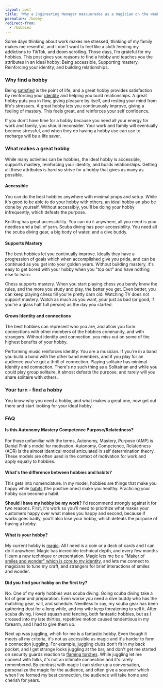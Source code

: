 ```yaml
---
layout: post
title: "Why a Engineering Manager masquerades as a magician on the weekends"
permalink: /hobby
redirect-from:
  - /hobbies
---
```


<!--
Who is the audience?
* People struggling to find a new hobby
* Igor reminding himself to re-invigorate the hobby.
* People deciding if they should invest in their hobby.
Why?
* You can't "not think about work" you need to "think about something".
-->

Some days thinking about work makes me stressed, thinking of my family makes me resentful, and I don't want to feel like a sloth feeding my addictions to TikTok, and doom scrolling. Those days, I'm grateful for my hobbies. This post gives you reasons to find a hobby and teaches you the attributes in an ideal hobby: Being accessible, Supporting mastery, Reinforcing your identity, and building relationships.

### Why find a hobby

Being [satisfied](/happy) is the point of life, and a great hobby provides satisfaction by reinforcing your [identity](/eulogy) and helping you build relationships. A great hobby puts you in flow, giving pleasure by itself, and resting your mind from life's stressors. A great hobby lets you continuously improve, giving a feeling of mastery. This feels great, and reinforces your self confidence.

If you don't have time for a hobby because you need all your energy for work and family, you should reconsider. Your work and family will eventually become stressful, and when they do having a hobby use can use to recharge will be a life saver.

### What makes a great hobby

While many activities can be hobbies, the ideal hobby is accessible, supports mastery, reinforcing your identity, and builds relationships. Getting all these attributes is hard so strive for a hobby that gives as many as possible.

#### Accessible

You can do the best hobbies anywhere with minimal props and setup. While it's good to be able to do your hobby with others, an ideal hobby an also be done by yourself. Without accessibly, you'll be doing your hobby infrequently, which defeats the purpose.

Knitting has great accessibility. You can do it anywhere, all you need is your needles and a ball of yarn. Scuba diving has poor accessibility. You need all the scuba diving gear, a big body of water, and a dive buddy.

#### Supports Mastery

The best hobbies let you continually improve. Ideally they have a progression of goals which when accomplished give you pride, and can be continued as you get into your golden years. Without building mastery, it's easy to get bored with your hobby when you "top out" and have nothing else to learn.

Chess supports mastery. When you start playing chess you barely know the rules, and the more you study and play, the better you get. Even better, you can keep playing chess till you're pretty darn old. Watching TV does not support mastery. Watch as much as you want, your just as bad (or good, if you're a glass half full person) as the day you started.

#### Grows Identity and connections

The best hobbies can represent who you are, and allow you form connections with other members of the hobbies community, and with strangers. Without identity and connection, you miss out on some of the highest benefits of your hobby.

Performing music reinforces identity. You are a musician. If you're in a band you build a bond with the other band members, and if you play for an audience you've got a thrill of connection. Playing solitaire has minimal identity and connection. There's no such thing as a Solitairian and while you could play group solitaire, it almost defeats the purpose, and rarely will you share solitaire with others.

### Your turn - find a hobby

You know why you need a hobby, and what makes a great one, now get out there and start looking for your ideal hobby.

### FAQ

#### Is this Autonomy Mastery Competence Purpose/Relatedness?

For those unfamiliar with the terms, Autonomy, Mastery, Purpose (AMP) is Danial Pink's model for motivation. Autonomy, Competence, Relatedness (ACR) is the almost identical model articulated in self determination theory. These models are often used in the context of motivation for work and apply equally to hobbies.

#### What's the difference between hobbies and habits?

This gets into nomenclature. In my model, hobbies are things that make you happy while [habits](/habits) (the positive ones) make you healthy. Practicing your hobby can become a habit.

**Should I have my hobby be my work?** I'd recommend strongly against it for two reasons. First, it's work so you'll need to prioritize what makes your customers happy over what makes you happy and second, because if works goes badly, you'll also lose your hobby, which defeats the purpose of having a hobby.

#### What is your hobby?

My current hobby is [magic](/magic). All I need is a coin or a deck of cards and I can do it anywhere. Magic has incredible technical depth, and every few months I learn a new technique or presentation. Magic lets me be a ["Maker of smiles and wonder" which is core to my identity](/joy), and lets me connect to magicians to tune my craft, and strangers for brief interactions of smiles and wonder.

#### Did you find your hobby on the first try?

No. One of my early hobbies was scuba diving. Going scuba diving take a lot of gear and preparation. Even worse you need a dive buddy who has the matching gear, will, and schedule. Needless to say, my scuba gear has been gathering dust for a long while, and my wife keep threatening to sell it. After scuba diving, I loved squash and fencing, both fantastic hobbies, but as I crossed into my late thirties, repetitive motion caused tendentious in my forearm, and I had to give them up.

Next up was juggling, which for me is a fantastic hobby. Even though it meets all my criteria, it's not as accessible as magic and it's harder to form a connection juggling. For example, juggling clubs don't fit in my back pocket, and I get strange looks juggling at the bar, and don't get me started on security guards reaction to [flaming torches](https://ig66.blogspot.com/2014/08/accomplishment-unlocked-juggling-file.html). While juggling let me connect with folks, it's not an intimate connection and it's rarely remembered. By contrast with magic I can strike up a conversation, personalize the magic for the audience, and often give a souvenir which when I've formed my best connection, the audience will take home and cherish for years.
